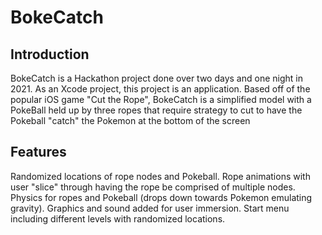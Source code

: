 # BokeCatch

## Introduction
BokeCatch is a Hackathon project done over two days and one night in 2021. As an Xcode project, this project is an application.
Based off of the popular iOS game "Cut the Rope", BokeCatch is a simplified model with a PokeBall held up by three ropes that require strategy to cut to have the Pokeball "catch" the Pokemon at the bottom of the screen

## Features
Randomized locations of rope nodes and Pokeball.
Rope animations with user "slice" through having the rope be comprised of multiple nodes.
Physics for ropes and Pokeball (drops down towards Pokemon emulating gravity).
Graphics and sound added for user immersion.
Start menu including different levels with randomized locations.
